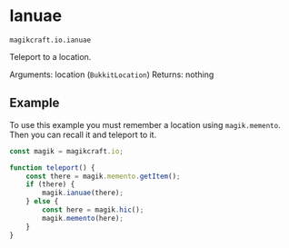 # Ianuae

`magikcraft.io.ianuae`

Teleport to a location.

Arguments: location (`BukkitLocation`)
Returns: nothing

## Example

To use this example you must remember a location using `magik.memento`. Then you can recall it and teleport to it.

```javascript
const magik = magikcraft.io;

function teleport() {
    const there = magik.memento.getItem();
    if (there) {
        magik.ianuae(there);
    } else {
        const here = magik.hic();
        magik.memento(here);
    }
}
```
